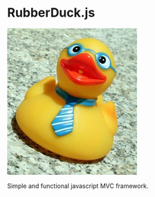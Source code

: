 RubberDuck.js
=============

![](img/rubber.jpg?raw=true)

Simple and functional javascript MVC framework.
